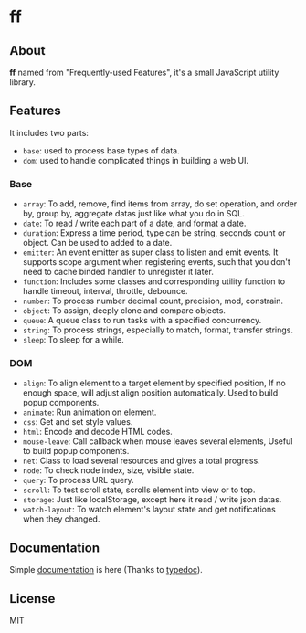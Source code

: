 # ff

## About

**ff** named from "Frequently-used Features", it's a small JavaScript utility library.


## Features

It includes two parts:

 - `base`: used to process base types of data.
 - `dom`: used to handle complicated things in building a web UI.

### Base

 - `array`: To add, remove, find items from array, do set operation, and order by, group by, aggregate datas just like what you do in SQL.
 - `date`: To read / write each part of a date, and format a date.
 - `duration`: Express a time period, type can be string, seconds count or object. Can be used to added to a date.
 - `emitter`: An event emitter as super class to listen and emit events. It supports scope argument when registering events, such that you don't need to cache binded handler to unregister it later.
 - `function`: Includes some classes and corresponding utility function to handle timeout, interval, throttle, debounce.
 - `number`: To process number decimal count, precision, mod, constrain.
 - `object`: To assign, deeply clone and compare objects.
 - `queue`: A queue class to run tasks with a specified concurrency.
 - `string`: To process strings, especially to match, format, transfer strings.
 - `sleep`: To sleep for a while.
 
### DOM

 - `align`: To align element to a target element by specified position, If no enough space, will adjust align position automatically. Used to build popup components.
 - `animate`: Run animation on element.
 - `css`: Get and set style values.
 - `html`: Encode and decode HTML codes.
 - `mouse-leave`: Call callback when mouse leaves several elements, Useful to build popup components.
 - `net`: Class to load several resources and gives a total progress.
 - `node`: To check node index, size, visible state.
 - `query`: To process URL query.
 - `scroll`: To test scroll state, scrolls element into view or to top.
 - `storage`: Just like localStorage, except here it read / write json datas.
 - `watch-layout`: To watch element's layout state and get notifications when they changed.


## Documentation

Simple [documentation](https://pucelle.github.io/ff/) is here (Thanks to [typedoc](https://typedoc.org/)).


## License

MIT